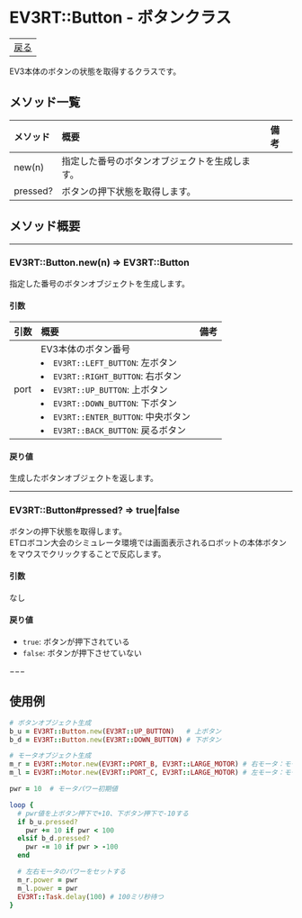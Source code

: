 # EV3RT::Button - ボタンクラス

<table width="100%"><tr><td align="right"><a href="README.md">戻る</a></td></tr></table>

EV3本体のボタンの状態を取得するクラスです。

## メソッド一覧

|メソッド|概要|備考|
|:--|:--|:--|
|new(n)|指定した番号のボタンオブジェクトを生成します。||
|pressed?|ボタンの押下状態を取得します。||

## メソッド概要

---

### EV3RT::Button.new(n) => EV3RT::Button

指定した番号のボタンオブジェクトを生成します。

#### 引数

|引数|概要|備考|
|:--|:--|:--|
|port|EV3本体のボタン番号<li>`EV3RT::LEFT_BUTTON`: 左ボタン<li>`EV3RT::RIGHT_BUTTON`: 右ボタン<li>`EV3RT::UP_BUTTON`: 上ボタン<li>`EV3RT::DOWN_BUTTON`: 下ボタン<li>`EV3RT::ENTER_BUTTON`: 中央ボタン<li>`EV3RT::BACK_BUTTON`: 戻るボタン||

#### 戻り値

生成したボタンオブジェクトを返します。

---

### EV3RT::Button#pressed? => true|false

ボタンの押下状態を取得します。  
ETロボコン大会のシミュレータ環境では画面表示されるロボットの本体ボタンをマウスでクリックすることで反応します。

#### 引数

なし

#### 戻り値

- `true`: ボタンが押下されている
- `false`: ボタンが押下させていない

−−−

## 使用例

```ruby
# ボタンオブジェクト生成
b_u = EV3RT::Button.new(EV3RT::UP_BUTTON)   # 上ボタン
b_d = EV3RT::Button.new(EV3RT::DOWN_BUTTON) # 下ボタン

# モータオブジェクト生成
m_r = EV3RT::Motor.new(EV3RT::PORT_B, EV3RT::LARGE_MOTOR) # 右モータ：モータポートBを使用
m_l = EV3RT::Motor.new(EV3RT::PORT_C, EV3RT::LARGE_MOTOR) # 左モータ：モータポートCを使用

pwr = 10  # モータパワー初期値

loop {
  # pwr値を上ボタン押下で+10、下ボタン押下で-10する
  if b_u.pressed?
    pwr += 10 if pwr < 100
  elsif b_d.pressed?
    pwr -= 10 if pwr > -100
  end

  # 左右モータのパワーをセットする
  m_r.power = pwr
  m_l.power = pwr
  EV3RT::Task.delay(100) # 100ミリ秒待つ
}
```
